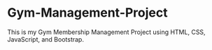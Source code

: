 # Gym-Management-Project
This is my Gym Membership Management Project using HTML, CSS, JavaScript, and Bootstrap.
